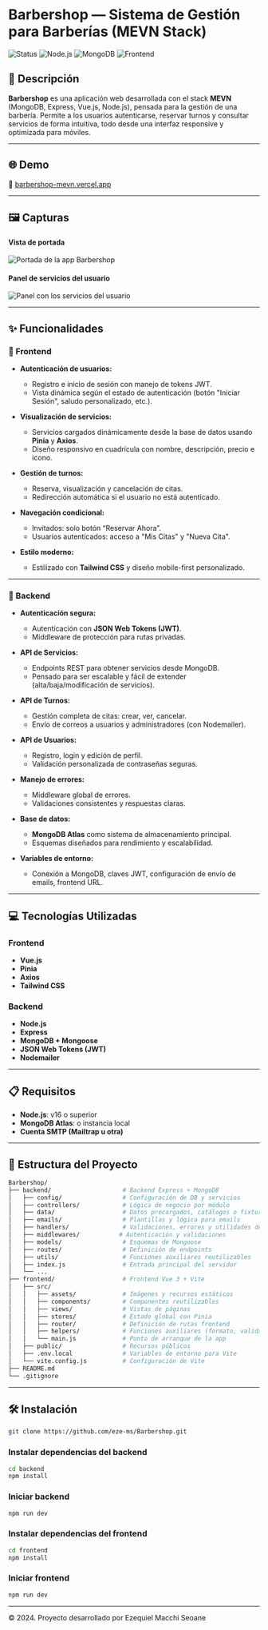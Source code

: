 # Barbershop — Sistema de Gestión para Barberías (MEVN Stack)

![Status](https://img.shields.io/badge/status-live-success?style=flat-square)
![Node.js](https://img.shields.io/badge/backend-Node.js-green?style=flat-square)
![MongoDB](https://img.shields.io/badge/database-MongoDB-brightgreen?style=flat-square)
![Frontend](https://img.shields.io/badge/frontend-Vue.js-blue?style=flat-square)


## 📄 Descripción

**Barbershop** es una aplicación web desarrollada con el stack **MEVN** (MongoDB, Express, Vue.js, Node.js), pensada para la gestión de una barbería. Permite a los usuarios autenticarse, reservar turnos y consultar servicios de forma intuitiva, todo desde una interfaz responsive y optimizada para móviles.


---

## 🌐 Demo

🔗 [barbershop-mevn.vercel.app](https://barbershop-mevn.vercel.app)

---

## 🖼️ Capturas

#### Vista de portada
![Portada de la app Barbershop](./frontend/public/img/barbershop-cover.webp)

#### Panel de servicios del usuario
![Panel con los servicios del usuario](./frontend/public/img/barbershop.webp)

---


## ✨ Funcionalidades

### 🔹 Frontend

- **Autenticación de usuarios:**
  - Registro e inicio de sesión con manejo de tokens JWT.
  - Vista dinámica según el estado de autenticación (botón "Iniciar Sesión", saludo personalizado, etc.).

- **Visualización de servicios:**
  - Servicios cargados dinámicamente desde la base de datos usando **Pinia** y **Axios**.
  - Diseño responsivo en cuadrícula con nombre, descripción, precio e icono.

- **Gestión de turnos:**
  - Reserva, visualización y cancelación de citas.
  - Redirección automática si el usuario no está autenticado.

- **Navegación condicional:**
  - Invitados: solo botón “Reservar Ahora”.
  - Usuarios autenticados: acceso a "Mis Citas" y "Nueva Cita".

- **Estilo moderno:**
  - Estilizado con **Tailwind CSS** y diseño mobile-first personalizado.

---

### 🔹 Backend

- **Autenticación segura:**
  - Autenticación con **JSON Web Tokens (JWT)**.
  - Middleware de protección para rutas privadas.

- **API de Servicios:**
  - Endpoints REST para obtener servicios desde MongoDB.
  - Pensado para ser escalable y fácil de extender (alta/baja/modificación de servicios).

- **API de Turnos:**
  - Gestión completa de citas: crear, ver, cancelar.
  - Envío de correos a usuarios y administradores (con Nodemailer).

- **API de Usuarios:**
  - Registro, login y edición de perfil.
  - Validación personalizada de contraseñas seguras.

- **Manejo de errores:**
  - Middleware global de errores.
  - Validaciones consistentes y respuestas claras.

- **Base de datos:**
  - **MongoDB Atlas** como sistema de almacenamiento principal.
  - Esquemas diseñados para rendimiento y escalabilidad.

- **Variables de entorno:**
  - Conexión a MongoDB, claves JWT, configuración de envío de emails, frontend URL.

---

## 💻 Tecnologías Utilizadas

### Frontend
- **Vue.js**
- **Pinia**
- **Axios**
- **Tailwind CSS**

### Backend
- **Node.js**
- **Express**
- **MongoDB + Mongoose**
- **JSON Web Tokens (JWT)**
- **Nodemailer**

---

## 📋 Requisitos

- **Node.js**: v16 o superior
- **MongoDB Atlas**: o instancia local
- **Cuenta SMTP (Mailtrap u otra)**

---


## 🧱 Estructura del Proyecto

```bash
Barbershop/
├── backend/                    # Backend Express + MongoDB
│   ├── config/                 # Configuración de DB y servicios
│   ├── controllers/            # Lógica de negocio por módulo
│   ├── data/                   # Datos precargados, catálogos o fixtures
│   ├── emails/                 # Plantillas y lógica para emails
│   ├── handlers/               # Validaciones, errores y utilidades del request
│   ├── middlewares/           # Autenticación y validaciones
│   ├── models/                 # Esquemas de Mongoose
│   ├── routes/                 # Definición de endpoints
│   ├── utils/                  # Funciones auxiliares reutilizables
│   ├── index.js                # Entrada principal del servidor
│   └── ...
├── frontend/                   # Frontend Vue 3 + Vite
│   ├── src/
│   │   ├── assets/             # Imágenes y recursos estáticos
│   │   ├── components/         # Componentes reutilizables
│   │   ├── views/              # Vistas de páginas
│   │   ├── stores/             # Estado global con Pinia
│   │   ├── router/             # Definición de rutas frontend
│   │   ├── helpers/            # Funciones auxiliares (formato, validación, etc.)
│   │   └── main.js             # Punto de arranque de la app
│   ├── public/                 # Recursos públicos
│   ├── .env.local              # Variables de entorno para Vite
│   └── vite.config.js          # Configuración de Vite
├── README.md
└── .gitignore


```
---

## 🛠️ Instalación

```bash
git clone https://github.com/eze-ms/Barbershop.git
```

### Instalar dependencias del backend
```bash
cd backend
npm install
```

### Iniciar backend
```bash
npm run dev
```

### Instalar dependencias del frontend
```bash
cd frontend
npm install
```

### Iniciar frontend
```bash
npm run dev
```
---

© 2024. Proyecto desarrollado por Ezequiel Macchi Seoane
